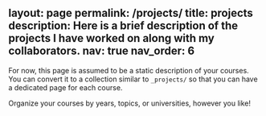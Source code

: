 layout: page
permalink: /projects/
title: projects
description: Here is a brief description of the projects I have worked on along with my collaborators.
nav: true
nav_order: 6
---

For now, this page is assumed to be a static description of your courses. You can convert it to a collection similar to `_projects/` so that you can have a dedicated page for each course.

Organize your courses by years, topics, or universities, however you like!
